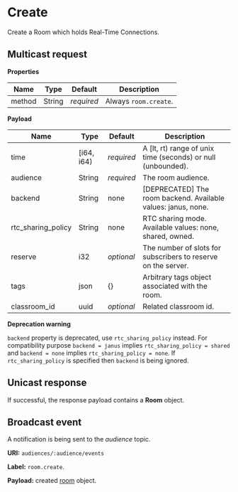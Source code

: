 # Create

Create a Room which holds Real-Time Connections.



## Multicast request

**Properties**

Name             | Type   | Default    | Description
---------------- | ------ | ---------- | ------------------
method           | String | _required_ | Always `room.create`.


**Payload**

Name               | Type       | Default    | Description
------------------ | ---------- | ---------- | ------------------
time               | [i64, i64) | _required_ | A [lt, rt) range of unix time (seconds) or null (unbounded).
audience           | String     | _required_ | The room audience.
backend            | String     | none       | [DEPRECATED] The room backend. Available values: janus, none.
rtc_sharing_policy | String     | none       | RTC sharing mode. Available values: none, shared, owned.
reserve            | i32        | _optional_ | The number of slots for subscribers to reserve on the server.
tags               | json       | {}         | Arbitrary tags object associated with the room.
classroom_id       | uuid       | _optional_ | Related classroom id.

**Deprecation warning**

`backend` property is deprecated, use `rtc_sharing_policy` instead. For compatibility purpose
`backend = janus` implies `rtc_sharing_policy = shared` and `backend = none` implies
`rtc_sharing_policy = none`. If `rtc_sharing_policy` is specified then `backend` is being ignored.

## Unicast response

If successful, the response payload contains a **Room** object.

## Broadcast event

A notification is being sent to the _audience_ topic.

**URI:** `audiences/:audience/events`

**Label:** `room.create`.

**Payload:** created [room](../room.md#room) object.
